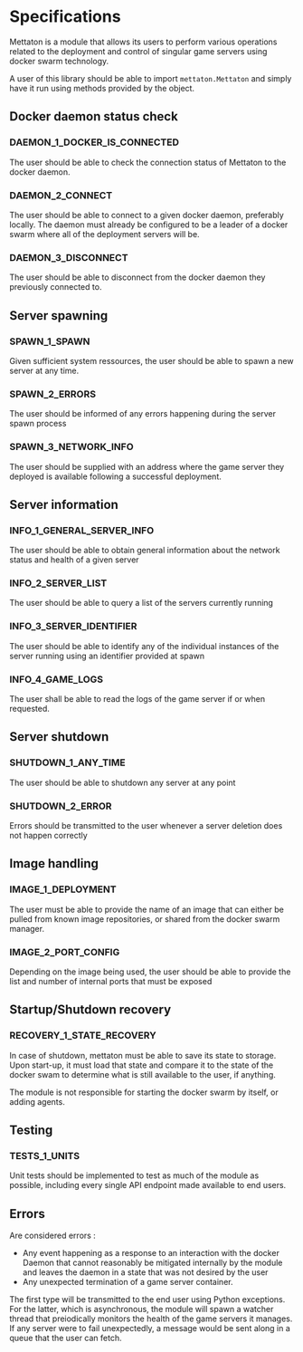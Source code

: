 # Specifications

Mettaton is a module that allows its users to perform various operations related to the deployment and control of singular game servers using docker swarm technology.

A user of this library should be able to import `mettaton.Mettaton` and simply have it run using methods provided by the object.

## Docker daemon status check

### DAEMON_1_DOCKER_IS_CONNECTED

The user should be able to check the connection status of Mettaton to the docker daemon.

### DAEMON_2_CONNECT

The user should be able to connect to a given docker daemon, preferably locally. The daemon must already be configured to be a leader of a docker swarm where all of the deployment servers will be.

### DAEMON_3_DISCONNECT

The user should be able to disconnect from the docker daemon they previously connected to.

## Server spawning

### SPAWN_1_SPAWN

Given sufficient system ressources, the user should be able to spawn a new server at any time.

### SPAWN_2_ERRORS

The user should be informed of any errors happening during the server spawn process

### SPAWN_3_NETWORK_INFO

The user should be supplied with an address where the game server they deployed is available following a successful deployment.

## Server information

### INFO_1_GENERAL_SERVER_INFO

The user should be able to obtain general information about the network status and health of a given server

### INFO_2_SERVER_LIST

The user should be able to query a list of the servers currently running

### INFO_3_SERVER_IDENTIFIER

The user should be able to identify any of the individual instances of the server running using an identifier provided at spawn

### INFO_4_GAME_LOGS

The user shall be able to read the logs of the game server if or when requested.

## Server shutdown

### SHUTDOWN_1_ANY_TIME

The user should be able to shutdown any server at any point

### SHUTDOWN_2_ERROR

Errors should be transmitted to the user whenever a server deletion does not happen correctly

## Image handling

### IMAGE_1_DEPLOYMENT

The user must be able to provide the name of an image that can either be pulled from known image repositories, or shared from the docker swarm manager.

### IMAGE_2_PORT_CONFIG

Depending on the image being used, the user should be able to provide the list and number of internal ports that must be exposed

## Startup/Shutdown recovery

### RECOVERY_1_STATE_RECOVERY

In case of shutdown, mettaton must be able to save its state to storage. Upon start-up, it must load that state and compare it to the state of the docker swam to determine what is still available to the user, if anything.

The module is not responsible for starting the docker swarm by itself, or adding agents.

## Testing

### TESTS_1_UNITS

Unit tests should be implemented to test as much of the module as possible, including every single API endpoint made available to end users.

## Errors

Are considered errors :
 - Any event happening as a response to an interaction with the docker Daemon that cannot reasonably be mitigated internally by the module and leaves the daemon in a state that was not desired by the user
 - Any unexpected termination of a game server container.

The first type will be transmitted to the end user using Python exceptions. For the latter, which is asynchronous, the module will spawn a watcher thread that preiodically monitors the health of the game servers it manages. If any server were to fail unexpectedly, a message would be sent along in a queue that the user can fetch.
